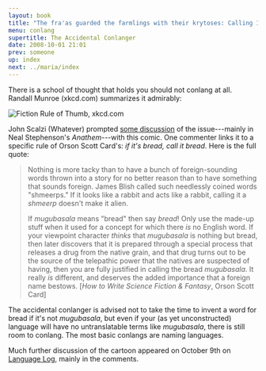 ```yaml
---
layout: book
title: "The fra'as guarded the farmlings with their krytoses: Calling It Bread"
menu: conlang
supertitle: The Accidental Conlanger
date: 2008-10-01 21:01
prev: someone
up: index
next: ../maria/index
---
```


There is a school of thought that holds you should not conlang at all.  Randall Munroe (xkcd.com) summarizes it admirably:

![Fiction Rule of Thumb, xkcd.com](http://imgs.xkcd.com/comics/fiction_rule_of_thumb.png)

John Scalzi (Whatever) prompted [some discussion](http://scalzi.com/whatever/?p=1907) of the issue---mainly in Neal Stephenson's *Anathem*---with this comic.  One commenter links it to a specific rule of Orson Scott Card's:  *if it's bread, call it bread*.  Here is the full quote:

> Nothing is more tacky than to have a bunch of foreign-sounding words thrown into a story for no better reason than to have something that sounds foreign.  James Blish called such needlessly coined words "shmeerps."  If it looks like a rabbit and acts like a rabbit, calling it a *shmeerp* doesn't make it alien.
>
> If *mugubasala* means "bread" then say *bread*!  Only use the made-up stuff when it used for a concept for which there *is* no English word.  If your viewpoint character *thinks* that *mugubasala* is nothing but bread, then later discovers that it is prepared through a special process that releases a drug from the native grain, and that drug turns out to be the source of the telepathic power that the natives are suspected of having, then you are fully justified in calling the bread *mugubasala*.  It really *is* different, and deserves the added importance that a foreign name bestows.  [*How to Write Science Fiction & Fantasy*, Orson Scott Card]

The accidental conlanger is advised not to take the time to invent a word for bread if it's not *mugubasala*, but even if your (as yet unconstructed) language will have no untranslatable terms like *mugubasala*, there is still room to conlang.  The most basic conlangs are naming languages.

Much further discussion of the cartoon appeared on October 9th on [Language Log](http://languagelog.ldc.upenn.edu/nll/?p=698), mainly in the comments.

